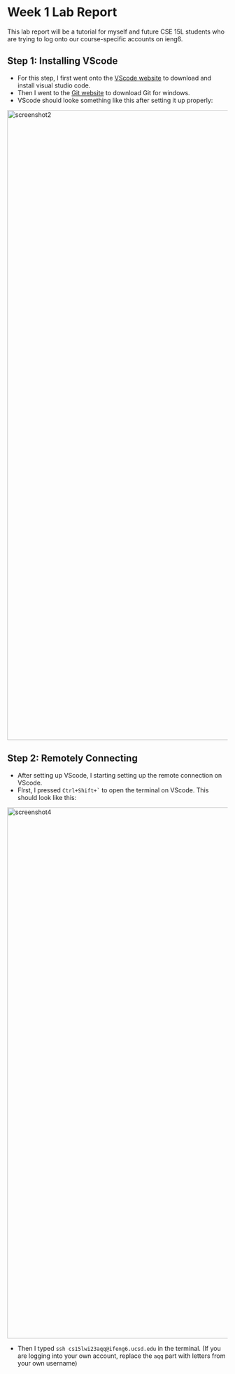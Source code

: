 # **Week 1 Lab Report**
This lab report will be a tutorial for myself and future CSE 15L students who are trying to log onto our course-specific accounts on ieng6.

Step 1: Installing VScode
---
* For this step, I first went onto the [VScode website](https://code.visualstudio.com/) to download and install visual studio code.
* Then I went to the [Git website](https://gitforwindows.org/) to download Git for windows.
* VScode should looke something like this after setting it up properly:
<img width="1440" alt="screenshot2" src="https://user-images.githubusercontent.com/122562552/212164377-aa666499-8a88-4605-a887-6a7f79cf4057.PNG">

Step 2: Remotely Connecting 
---
* After setting up VScode, I starting setting up the remote connection on VScode.
* FIrst, I pressed `` Ctrl+Shift+` `` to open the terminal on VScode. This should look like this:
<img width="1214" alt="screenshot4" src="https://user-images.githubusercontent.com/122562552/212165373-c59403e1-b477-43c1-aa09-6365d080930c.PNG">

* Then I typed `ssh cs15lwi23aqq@ifeng6.ucsd.edu` in the terminal. (If you are logging into your own account, replace the `aqq` part with letters from your own username)
